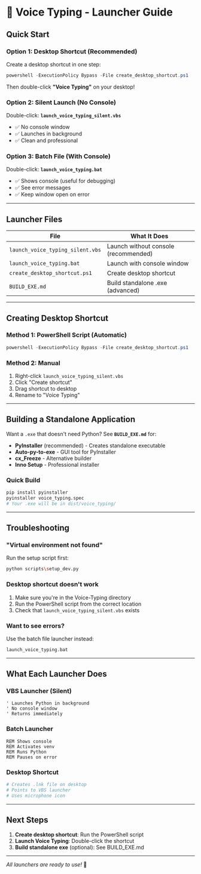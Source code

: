 # 🚀 Voice Typing - Launcher Guide

## Quick Start

### Option 1: Desktop Shortcut (Recommended)

Create a desktop shortcut in one step:

```powershell
powershell -ExecutionPolicy Bypass -File create_desktop_shortcut.ps1
```

Then double-click **"Voice Typing"** on your desktop!

### Option 2: Silent Launch (No Console)

Double-click: **`launch_voice_typing_silent.vbs`**

- ✅ No console window
- ✅ Launches in background
- ✅ Clean and professional

### Option 3: Batch File (With Console)

Double-click: **`launch_voice_typing.bat`**

- ✅ Shows console (useful for debugging)
- ✅ See error messages
- ✅ Keep window open on error

---

## Launcher Files

| File | What It Does |
|------|--------------|
| `launch_voice_typing_silent.vbs` | Launch without console (recommended) |
| `launch_voice_typing.bat` | Launch with console window |
| `create_desktop_shortcut.ps1` | Create desktop shortcut |
| `BUILD_EXE.md` | Build standalone .exe (advanced) |

---

## Creating Desktop Shortcut

### Method 1: PowerShell Script (Automatic)

```powershell
powershell -ExecutionPolicy Bypass -File create_desktop_shortcut.ps1
```

### Method 2: Manual

1. Right-click `launch_voice_typing_silent.vbs`
2. Click "Create shortcut"
3. Drag shortcut to desktop
4. Rename to "Voice Typing"

---

## Building a Standalone Application

Want a `.exe` that doesn't need Python? See **`BUILD_EXE.md`** for:

- **PyInstaller** (recommended) - Creates standalone executable
- **Auto-py-to-exe** - GUI tool for PyInstaller
- **cx_Freeze** - Alternative builder
- **Inno Setup** - Professional installer

### Quick Build

```bash
pip install pyinstaller
pyinstaller voice_typing.spec
# Your .exe will be in dist/voice_typing/
```

---

## Troubleshooting

### "Virtual environment not found"

Run the setup script first:

```bash
python scripts\setup_dev.py
```

### Desktop shortcut doesn't work

1. Make sure you're in the Voice-Typing directory
2. Run the PowerShell script from the correct location
3. Check that `launch_voice_typing_silent.vbs` exists

### Want to see errors?

Use the batch file launcher instead:
```bash
launch_voice_typing.bat
```

---

## What Each Launcher Does

### VBS Launcher (Silent)
```vbs
' Launches Python in background
' No console window
' Returns immediately
```

### Batch Launcher
```batch
REM Shows console
REM Activates venv
REM Runs Python
REM Pauses on error
```

### Desktop Shortcut
```powershell
# Creates .lnk file on desktop
# Points to VBS launcher
# Uses microphone icon
```

---

## Next Steps

1. **Create desktop shortcut**: Run the PowerShell script
2. **Launch Voice Typing**: Double-click the shortcut
3. **Build standalone exe** (optional): See BUILD_EXE.md

---

*All launchers are ready to use!* 🎉

